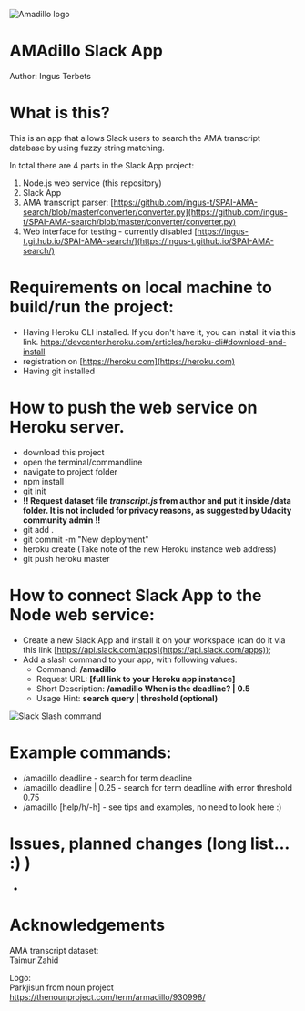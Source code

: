 ![Amadillo logo](https://github.com/ingus-t/SPAI-AMA-nodejs/blob/master/img/amadillo.png "Amadillo")
# AMAdillo Slack App

Author: Ingus Terbets

# What is this?
This is an app that allows Slack users to search the AMA transcript database by using fuzzy string matching.

In total there are 4 parts in the Slack App project:
1. Node.js web service (this repository)
2. Slack App
3. AMA transcript parser: [https://github.com/ingus-t/SPAI-AMA-search/blob/master/converter/converter.py](https://github.com/ingus-t/SPAI-AMA-search/blob/master/converter/converter.py)
4. Web interface for testing - currently disabled [https://ingus-t.github.io/SPAI-AMA-search/](https://ingus-t.github.io/SPAI-AMA-search/)

# Requirements on local machine to build/run the project:
* Having Heroku CLI installed. If you don't have it, you can install it via this link.
https://devcenter.heroku.com/articles/heroku-cli#download-and-install
* registration on [https://heroku.com](https://heroku.com)
* Having git installed

# How to push the web service on Heroku server.
* download this project
* open the terminal/commandline
* navigate to project folder
* npm install
* git init
* **!! Request dataset file _transcript.js_ from author and put it inside /data folder. It is not included for privacy reasons, as suggested by Udacity community admin !!**
* git add . 
* git commit -m "New deployment"
* heroku create (Take note of the new Heroku instance web address)
* git push heroku master

# How to connect Slack App to the Node web service:
* Create a new Slack App and install it on your workspace (can do it via this link [https://api.slack.com/apps](https://api.slack.com/apps));
* Add a slash command to your app, with following values:  
  * Command:				**/amadillo**  
  * Request URL:			**[full link to your Heroku app instance]**  
  * Short Description:		**/amadillo When is the deadline? | 0.5**  
  * Usage Hint:				**search query | threshold (optional)**  

![Slack Slash command](https://raw.githubusercontent.com/ingus-t/SPAI-AMA-nodejs/master/img/Slack_slash_command.PNG "Slack Slash command")

# Example commands:
* /amadillo deadline - search for term deadline
* /amadillo deadline | 0.25 - search for term deadline with error threshold 0.75
* /amadillo [help/h/-h] - see tips and examples, no need to look here :)

# Issues, planned changes (long list... :) )
* 

# Acknowledgements

AMA transcript dataset:  
Taimur Zahid  

Logo:  
Parkjisun from noun project  
https://thenounproject.com/term/armadillo/930998/

